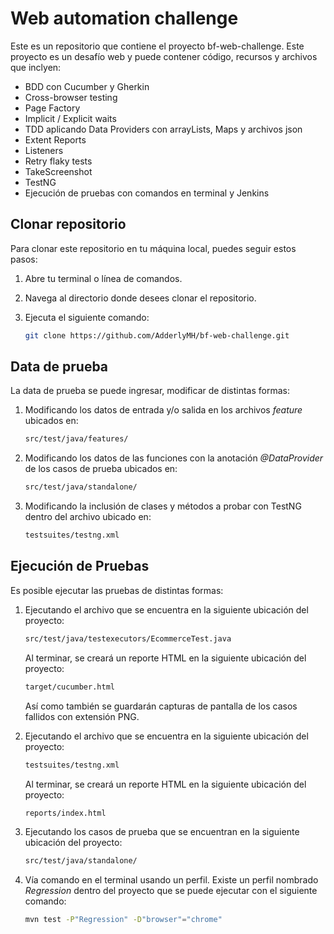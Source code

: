 # Web automation challenge

Este es un repositorio que contiene el proyecto bf-web-challenge. Este proyecto es un desafío web y puede contener código, recursos y archivos que inclyen:

* BDD con Cucumber y Gherkin
* Cross-browser testing
* Page Factory
* Implicit / Explicit waits
* TDD aplicando Data Providers con arrayLists, Maps y archivos json
* Extent Reports
* Listeners
* Retry flaky tests
* TakeScreenshot
* TestNG
* Ejecución de pruebas con comandos en terminal y Jenkins

## Clonar repositorio

Para clonar este repositorio en tu máquina local, puedes seguir estos pasos:

1. Abre tu terminal o línea de comandos.

2. Navega al directorio donde desees clonar el repositorio.

3. Ejecuta el siguiente comando:

   ```bash
   git clone https://github.com/AdderlyMH/bf-web-challenge.git
   ```

## Data de prueba

La data de prueba se puede ingresar, modificar de distintas formas:

1. Modificando los datos de entrada y/o salida en los archivos *feature* ubicados en:

   ```bash
   src/test/java/features/
   ```
   
2. Modificando los datos de las funciones con la anotación *@DataProvider* de los casos de prueba ubicados en:

   ```bash
   src/test/java/standalone/
   ```
   
3. Modificando la inclusión de clases y métodos a probar con TestNG dentro del archivo ubicado en:

   ```bash
   testsuites/testng.xml
   ```

## Ejecución de Pruebas

Es posible ejecutar las pruebas de distintas formas:

1. Ejecutando el archivo que se encuentra en la siguiente ubicación del proyecto:

   ```bash
   src/test/java/testexecutors/EcommerceTest.java
   ```
   
   Al terminar, se creará un reporte HTML en la siguiente ubicación del proyecto:

   ```bash
   target/cucumber.html
   ```
   
   Así como también se guardarán capturas de pantalla de los casos fallidos con extensión PNG.

2. Ejecutando el archivo que se encuentra en la siguiente ubicación del proyecto:

   ```bash
   testsuites/testng.xml
   ```

   Al terminar, se creará un reporte HTML en la siguiente ubicación del proyecto:

   ```bash
   reports/index.html

3. Ejecutando los casos de prueba que se encuentran en la siguiente ubicación del proyecto:

   ```bash
   src/test/java/standalone/
   ```

4. Vía comando en el terminal usando un perfil. Existe un perfil nombrado *Regression* dentro del proyecto que se puede ejecutar con el siguiente comando:

   ```bash
   mvn test -P"Regression" -D"browser"="chrome"
   ```